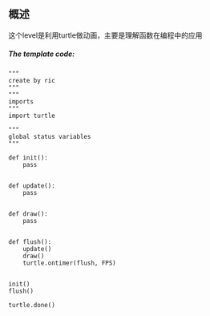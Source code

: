 <h2> 概述 </h2>
这个level是利用turtle做动画，主要是理解函数在编程中的应用

##### The template code:
```
"""
create by ric
"""
"""
imports
"""
import turtle

"""
global status variables
"""

def init():
    pass


def update():
    pass


def draw():
    pass


def flush():
    update()
    draw()
    turtle.ontimer(flush, FPS)


init()
flush()

turtle.done()

```    

